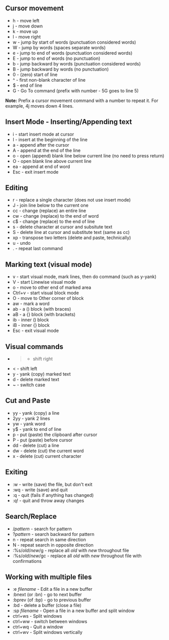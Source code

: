 ## Cursor movement

*   h - move left
*   j - move down
*   k - move up
*   l - move right
*   w - jump by start of words (punctuation considered words)
*   W - jump by words (spaces separate words)
*   e - jump to end of words (punctuation considered words)
*   E - jump to end of words (no punctuation)
*   b - jump backward by words (punctuation considered words)
*   B - jump backward by words (no punctuation)
*   0 - (zero) start of line
*   ^ - first non-blank character of line
*   $ - end of line
*   G - Go To command (prefix with number - 5G goes to line 5)

**Note:** Prefix a cursor movement command with a number to repeat it. For example, 4j moves down 4 lines.

## Insert Mode - Inserting/Appending text

*   i - start insert mode at cursor
*   I - insert at the beginning of the line
*   a - append after the cursor
*   A - append at the end of the line
*   o - open (append) blank line below current line (no need to press return)
*   O - open blank line above current line
*   ea - append at end of word
*   Esc - exit insert mode

## Editing

*   r - replace a single character (does not use insert mode)
*   J - join line below to the current one
*   cc - change (replace) an entire line
*   cw - change (replace) to the end of word
*   c$ - change (replace) to the end of line
*   s - delete character at cursor and subsitute text
*   S - delete line at cursor and substitute text (same as cc)
*   xp - transpose two letters (delete and paste, technically)
*   u - undo
*   . - repeat last command

## Marking text (visual mode)

*   v - start visual mode, mark lines, then do command (such as y-yank)
*   V - start Linewise visual mode
*   o - move to other end of marked area
*   Ctrl+v - start visual block mode
*   O - move to Other corner of block
*   aw - mark a word
*   ab - a () block (with braces)
*   aB - a {} block (with brackets)
*   ib - inner () block
*   iB - inner {} block
*   Esc - exit visual mode

## Visual commands

*   > - shift right
*   < - shift left
*   y - yank (copy) marked text
*   d - delete marked text
*   ~ - switch case

## Cut and Paste

*   yy - yank (copy) a line
*   2yy - yank 2 lines
*   yw - yank word
*   y$ - yank to end of line
*   p - put (paste) the clipboard after cursor
*   P - put (paste) before cursor
*   dd - delete (cut) a line
*   dw - delete (cut) the current word
*   x - delete (cut) current character

## Exiting

*   :w - write (save) the file, but don't exit
*   :wq - write (save) and quit
*   :q - quit (fails if anything has changed)
*   :q! - quit and throw away changes

## Search/Replace

*   /_pattern_ - search for pattern
*   ?_pattern_ - search backward for pattern
*   n - repeat search in same direction
*   N - repeat search in opposite direction
*   :%s/_old_/_new_/g - replace all _old_ with _new_ throughout file
*   :%s/_old_/_new_/gc - replace all _old_ with _new_ throughout file with confirmations

## Working with multiple files

*   :e _filename_ - Edit a file in a new buffer
*   :bnext (or :bn) - go to next buffer
*   :bprev (of :bp) - go to previous buffer
*   :bd - delete a buffer (close a file)
*   :sp _filename_ - Open a file in a new buffer and split window
*   ctrl+ws - Split windows
*   ctrl+ww - switch between windows
*   ctrl+wq - Quit a window
*   ctrl+wv - Split windows vertically